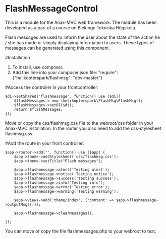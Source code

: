 # FlashMessageControl

This is a module for the Anax-MVC web framework. The module has been developed as a part of a course on Blekinge Tekniska Högskola.

Flash messages are used to inform the user about the state of the action he / she has made or simply displaying information to users. These types of messages can be generated using this component.

#Installation

1. To install, use composer.
2. Add this line into your composer.json file: "require": {"helikopterspark/flashmsg": "dev-master"}

#Access the controller in your frontcontroller:

```
$di->setShared('flashmessage', function() use ($di){
    $flashMessages = new \helikopterspark\FlashMsg\FlashMsg();
    $flashMessages->setDI($di);
    return $flashMessages;
});
```

Move or copy the css/flashmsg.css file to the webroot/css folder in your Anax-MVC installation.
In the router you also need to add the css-stylesheet flashmsg.css.

#Add the route in your front controller:

```
$app->router->add('', function() use ($app) {
	$app->theme->addStylesheet('css/flashmsg.css');
	$app->theme->setTitle("Flash messages");

	$app->flashmessage->alert('Testing alert');
	$app->flashmessage->notice('Testing notice');
	$app->flashmessage->success('Testing success');
	$app->flashmessage->info('Testing info');
	$app->flashmessage->error('Testing error');
	$app->flashmessage->warning('Testing warning');

	$app->views->add('theme/index', ['content' => $app->flashmessage->outputMsgs()]);

	$app->flashmessage->clearMessages();

});
```
You can move or copy the file flashmessages.php to your webroot to test.